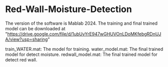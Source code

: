 # Red-Wall-Moisture-Detection


The version of the software is Mablab 2024.
The training and final trained model can be downloaded at "https://drive.google.com/file/d/1ubUvYrE947wGHUVOnLDoMKfebgRDnUJA/view?usp=sharing"

train_WATER.mat: The model for training. 
water_model.mat: The final trained model for detect moisture.
redwall_model.mat: The final trained model for detect red wall.


